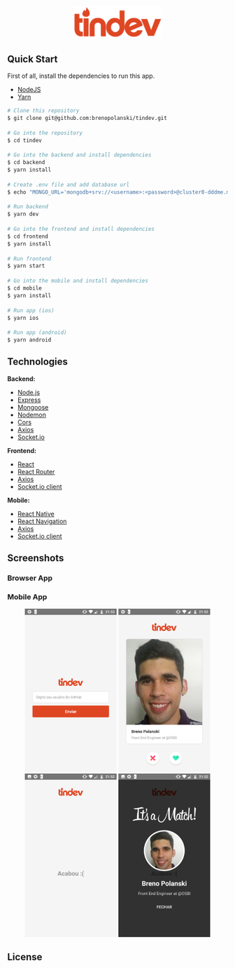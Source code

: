 <h1 align="center">
  <img src="./frontend/src/assets/logo.svg" width="200" />
</h1>

## Quick Start

First of all, install the dependencies to run this app.

- [NodeJS](http://nodejs.org/)
- [Yarn](https://yarnpkg.com/lang/en/docs/cli/install/)

```bash
# Clone this repository
$ git clone git@github.com:brenopolanski/tindev.git

# Go into the repository
$ cd tindev

# Go into the backend and install dependencies
$ cd backend
$ yarn install

# Create .env file and add database url
$ echo "MONGO_URL='mongodb+srv://<username>:<password>@cluster0-dddme.mongodb.net/tindev?retryWrites=true&w=majority'" >> .env

# Run backend
$ yarn dev

# Go into the frontend and install dependencies
$ cd frontend
$ yarn install

# Run frontend
$ yarn start

# Go into the mobile and install dependencies
$ cd mobile
$ yarn install

# Run app (ios)
$ yarn ios

# Run app (android)
$ yarn android
```

## Technologies

**Backend:**

- [Node.js](https://nodejs.org/en/)
- [Express](https://expressjs.com/)
- [Mongoose](https://mongoosejs.com/)
- [Nodemon](https://nodemon.io/)
- [Cors](https://github.com/expressjs/cors)
- [Axios](https://github.com/axios/axios)
- [Socket.io](http://socket.io/)

**Frontend:**

- [React](https://reactjs.org/)
- [React Router](https://reacttraining.com/react-router/)
- [Axios](https://github.com/axios/axios)
- [Socket.io client](https://github.com/socketio/socket.io-client)

**Mobile:**

- [React Native](https://facebook.github.io/react-native/)
- [React Navigation](https://reactnavigation.org/)
- [Axios](https://github.com/axios/axios)
- [Socket.io client](https://github.com/socketio/socket.io-client)

## Screenshots

### Browser App

### Mobile App

<p align="center">
  <img src="./screenshots/mobile1.png" width="210" />
  <img src="./screenshots/mobile2.png" width="210" />
  <img src="./screenshots/mobile3.png" width="210" />
  <img src="./screenshots/mobile4.png" width="210" />
</p>

## License


